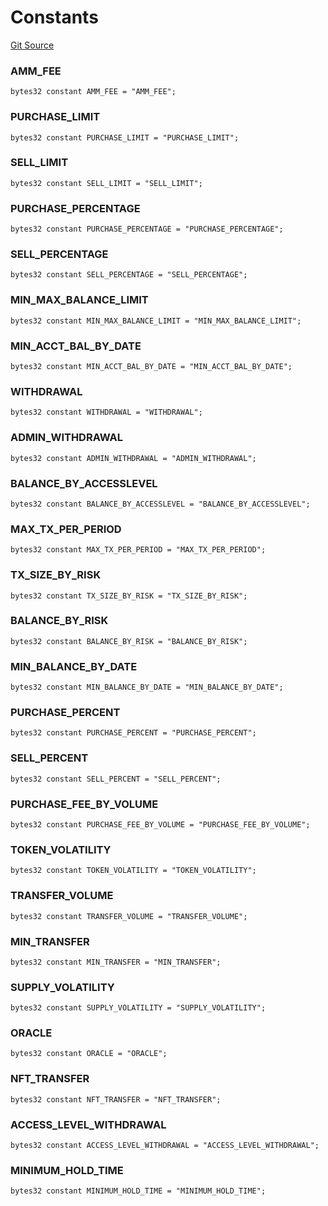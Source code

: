 # Constants
[Git Source](https://github.com/thrackle-io/Tron_Internal/blob/2eb992c5f8a67ecb6f7fb3675bc386aaa483c728/src/economic/ruleStorage/RuleCodeData.sol)

### AMM_FEE

```solidity
bytes32 constant AMM_FEE = "AMM_FEE";
```

### PURCHASE_LIMIT

```solidity
bytes32 constant PURCHASE_LIMIT = "PURCHASE_LIMIT";
```

### SELL_LIMIT

```solidity
bytes32 constant SELL_LIMIT = "SELL_LIMIT";
```

### PURCHASE_PERCENTAGE

```solidity
bytes32 constant PURCHASE_PERCENTAGE = "PURCHASE_PERCENTAGE";
```

### SELL_PERCENTAGE

```solidity
bytes32 constant SELL_PERCENTAGE = "SELL_PERCENTAGE";
```

### MIN_MAX_BALANCE_LIMIT

```solidity
bytes32 constant MIN_MAX_BALANCE_LIMIT = "MIN_MAX_BALANCE_LIMIT";
```

### MIN_ACCT_BAL_BY_DATE

```solidity
bytes32 constant MIN_ACCT_BAL_BY_DATE = "MIN_ACCT_BAL_BY_DATE";
```

### WITHDRAWAL

```solidity
bytes32 constant WITHDRAWAL = "WITHDRAWAL";
```

### ADMIN_WITHDRAWAL

```solidity
bytes32 constant ADMIN_WITHDRAWAL = "ADMIN_WITHDRAWAL";
```

### BALANCE_BY_ACCESSLEVEL

```solidity
bytes32 constant BALANCE_BY_ACCESSLEVEL = "BALANCE_BY_ACCESSLEVEL";
```

### MAX_TX_PER_PERIOD

```solidity
bytes32 constant MAX_TX_PER_PERIOD = "MAX_TX_PER_PERIOD";
```

### TX_SIZE_BY_RISK

```solidity
bytes32 constant TX_SIZE_BY_RISK = "TX_SIZE_BY_RISK";
```

### BALANCE_BY_RISK

```solidity
bytes32 constant BALANCE_BY_RISK = "BALANCE_BY_RISK";
```

### MIN_BALANCE_BY_DATE

```solidity
bytes32 constant MIN_BALANCE_BY_DATE = "MIN_BALANCE_BY_DATE";
```

### PURCHASE_PERCENT

```solidity
bytes32 constant PURCHASE_PERCENT = "PURCHASE_PERCENT";
```

### SELL_PERCENT

```solidity
bytes32 constant SELL_PERCENT = "SELL_PERCENT";
```

### PURCHASE_FEE_BY_VOLUME

```solidity
bytes32 constant PURCHASE_FEE_BY_VOLUME = "PURCHASE_FEE_BY_VOLUME";
```

### TOKEN_VOLATILITY

```solidity
bytes32 constant TOKEN_VOLATILITY = "TOKEN_VOLATILITY";
```

### TRANSFER_VOLUME

```solidity
bytes32 constant TRANSFER_VOLUME = "TRANSFER_VOLUME";
```

### MIN_TRANSFER

```solidity
bytes32 constant MIN_TRANSFER = "MIN_TRANSFER";
```

### SUPPLY_VOLATILITY

```solidity
bytes32 constant SUPPLY_VOLATILITY = "SUPPLY_VOLATILITY";
```

### ORACLE

```solidity
bytes32 constant ORACLE = "ORACLE";
```

### NFT_TRANSFER

```solidity
bytes32 constant NFT_TRANSFER = "NFT_TRANSFER";
```

### ACCESS_LEVEL_WITHDRAWAL

```solidity
bytes32 constant ACCESS_LEVEL_WITHDRAWAL = "ACCESS_LEVEL_WITHDRAWAL";
```

### MINIMUM_HOLD_TIME

```solidity
bytes32 constant MINIMUM_HOLD_TIME = "MINIMUM_HOLD_TIME";
```

